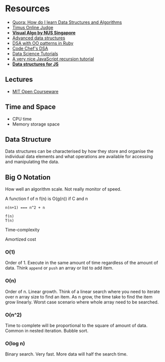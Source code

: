 # Resources

* [Quora: How do I learn Data Structures and Algorithms](http://www.quora.com/How-do-I-learn-Data-Structures-and-Algorithms-2)
* [Timus Online Judge](http://acm.timus.ru/problemset.aspx?space=1&page=all&sort=difficulty)
* [**Visual Algo by NUS Singapore**](http://visualgo.net/)
* [Advanced data structures](http://courses.csail.mit.edu/6.851/spring12/lectures/)
* [DSA with OO patterns in Ruby](http://www.brpreiss.com/books/opus8/)
* [Code Chef's DSA](http://discuss.codechef.com/questions/48877/data-structures-and-algorithms)
* [Data Science Tutorials](https://www.topcoder.com/community/data-science/data-science-tutorials/)
* [A very nice JavaScript recursion tutorial](http://www.htmlgoodies.com/primers/jsp/article.php/3622321)
* [**Data structures for JS**](http://jsclass.jcoglan.com/)

## Lectures

* [MIT Open Courseware](http://ocw.mit.edu/courses/electrical-engineering-and-computer-science/6-046j-introduction-to-algorithms-sma-5503-fall-2005/video-lectures/)

## Time and Space

* CPU time
* Memory storage space

## Data Structure

Data structures can be characterised by how they store and organise the individual data elements and what operations are available for accessing and manipulating the data.

## Big O Notation

How well an algorithm scale. Not really monitor of speed.

A function f of n f(n) is O(g(n)) if C and n

```
n(n+1) === n^2 + n

f(n)
T(n)
```

Time-complexity

Amortized cost

### O(1)

Order of 1. Execute in the same amount of time regardless of the amount of data. Think `append` or `push` an array or list to add item.

### O(n)

Order of n. Linear growth. Think of a linear search where you need to iterate over n array size to find an item. As n grow, the time take to find the item grow linearly. Worst case scenario where whole array need to be searched.

### O(n^2)

Time to complete will be proportional to the square of amount of data. Common in nested iteration. Bubble sort.

### O(log n)

Binary search. Very fast. More data will half the search time.